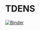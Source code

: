 # TDENS
[![Binder](https://mybinder.org/badge_logo.svg)](https://mybinder.org/v2/gh/massonseb/TDENS.git/HEAD?filepath=test00.ipynb)

